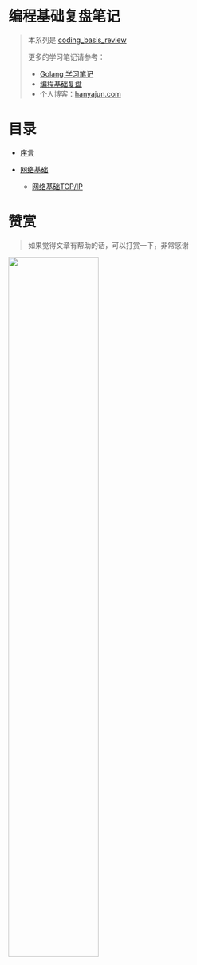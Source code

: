# 编程基础复盘笔记

> 本系列是 [coding_basis_review](https://hanyajun.com/coding_basis_review/)
>
> 更多的学习笔记请参考：
> - [Golang 学习笔记](https://hanyajun.com/golang-notes/)
> - [编程基础复盘](https://hanyajun.com/coding_basis_review/)
> - 个人博客：[hanyajun.com](https://hanyajun.com/)


# 目录

* [序言](README.md)

* [网络基础]()
    * [网络基础TCP/IP](network/TCP_IP.md)


# 赞赏

> 如果觉得文章有帮助的话，可以打赏一下，非常感谢
<img src="http://cdn.hanyajun.com/wepay_alipay.png" width="60%"/>
